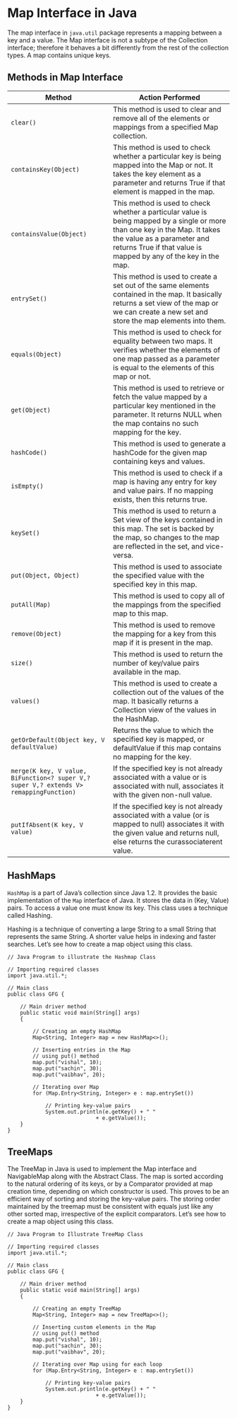 # Map Interface in Java

The map interface in `java.util` package represents 
a mapping between a key and a value. The Map interface is 
not a subtype of the Collection interface; therefore it 
behaves a bit differently from the rest of the collection 
types. A map contains unique keys.

## Methods in Map Interface

| Method                                                                                 | 	Action Performed                                                                                                                                                                                                              |
|----------------------------------------------------------------------------------------|--------------------------------------------------------------------------------------------------------------------------------------------------------------------------------------------------------------------------------|
| `clear()`                                                                              | 	This method is used to clear and remove all of the elements or mappings from a specified Map collection.                                                                                                                      |
| `containsKey(Object)`                                                                  | 	This method is used to check whether a particular key is being mapped into the Map or not. It takes the key element as a parameter and returns True if that element is mapped in the map.                                     |
| `containsValue(Object)`                                                                | 	This method is used to check whether a particular value is being mapped by a single or more than one key in the Map. It takes the value as a parameter and returns True if that value is mapped by any of the key in the map. |
| `entrySet()`                                                                           | 	This method is used to create a set out of the same elements contained in the map. It basically returns a set view of the map or we can create a new set and store the map elements into them.                                |
| `equals(Object)`                                                                       | 	This method is used to check for equality between two maps. It verifies whether the elements of one map passed as a parameter is equal to the elements of this map or not.                                                    |
| `get(Object)`                                                                          | 	This method is used to retrieve or fetch the value mapped by a particular key mentioned in the parameter. It returns NULL when the map contains no such mapping for the key.                                                  |
| `hashCode()`                                                                           | 	This method is used to generate a hashCode for the given map containing keys and values.                                                                                                                                      |
| `isEmpty()`                                                                            | 	This method is used to check if a map is having any entry for key and value pairs. If no mapping exists, then this returns true.                                                                                              |
| `keySet()`                                                                             | 	This method is used to return a Set view of the keys contained in this map. The set is backed by the map, so changes to the map are reflected in the set, and vice-versa.                                                     |
| `put(Object, Object)`                                                                  | 	This method is used to associate the specified value with the specified key in this map.                                                                                                                                      |
| `putAll(Map)`                                                                          | 	This method is used to copy all of the mappings from the specified map to this map.                                                                                                                                           |
| `remove(Object)`                                                                       | 	This method is used to remove the mapping for a key from this map if it is present in the map.                                                                                                                                |
| `size()`                                                                               | 	This method is used to return the number of key/value pairs available in the map.                                                                                                                                             |
| `values()`                                                                             | 	This method is used to create a collection out of the values of the map. It basically returns a Collection view of the values in the HashMap.                                                                                 |
| `getOrDefault(Object key, V defaultValue)`                                             | 	Returns the value to which the specified key is mapped, or defaultValue if this map contains no mapping for the key.                                                                                                          |
| `merge(K key, V value, BiFunction<? super V,? super V,? extends V> remappingFunction)` | 	If the specified key is not already associated with a value or is associated with null, associates it with the given non-null value.                                                                                          |
| `putIfAbsent(K key, V value)`                                                          | 	If the specified key is not already associated with a value (or is mapped to null) associates it with the given value and returns null, else returns the curassociaterent value.                                              |

## HashMaps

`HashMap` is a part of Java’s collection since Java 1.2. 
It provides the basic implementation of the `Map` interface 
of Java. It stores the data in (Key, Value) pairs. To 
access a value one must know its key. This class uses a 
technique called Hashing. 

Hashing is a technique of converting a large String to a 
small String that represents the same String. A shorter 
value helps in indexing and faster searches. Let’s see 
how to create a map object using this class.

```
// Java Program to illustrate the Hashmap Class

// Importing required classes
import java.util.*;

// Main class
public class GFG {

	// Main driver method
	public static void main(String[] args)
	{

		// Creating an empty HashMap
		Map<String, Integer> map = new HashMap<>();

		// Inserting entries in the Map
		// using put() method
		map.put("vishal", 10);
		map.put("sachin", 30);
		map.put("vaibhav", 20);

		// Iterating over Map
		for (Map.Entry<String, Integer> e : map.entrySet())

			// Printing key-value pairs
			System.out.println(e.getKey() + " "
							+ e.getValue());
	}
}
```

## TreeMaps

The TreeMap in Java is used to implement the Map interface 
and NavigableMap along with the Abstract Class. The map 
is sorted according to the natural ordering of its keys, 
or by a Comparator provided at map creation time, depending 
on which constructor is used. This proves to be an 
efficient way of sorting and storing the key-value pairs. 
The storing order maintained by the treemap must be 
consistent with equals just like any other sorted map, 
irrespective of the explicit comparators. Let’s see how 
to create a map object using this class.

```
// Java Program to Illustrate TreeMap Class

// Importing required classes
import java.util.*;

// Main class
public class GFG {

	// Main driver method
	public static void main(String[] args)
	{

		// Creating an empty TreeMap
		Map<String, Integer> map = new TreeMap<>();

		// Inserting custom elements in the Map
		// using put() method
		map.put("vishal", 10);
		map.put("sachin", 30);
		map.put("vaibhav", 20);

		// Iterating over Map using for each loop
		for (Map.Entry<String, Integer> e : map.entrySet())

			// Printing key-value pairs
			System.out.println(e.getKey() + " "
							+ e.getValue());
	}
}
```
